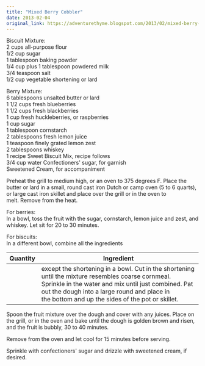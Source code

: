 ```yaml
---
title: "Mixed Berry Cobbler"
date: 2013-02-04
original_link: https://adventurethyme.blogspot.com/2013/02/mixed-berry-cobbler.html
---
```


Biscuit Mixture:  
2 cups all-purpose flour  
1/2 cup sugar  
1 tablespoon baking powder  
1/4 cup plus 1 tablespoon powdered milk  
3/4 teaspoon salt  
1/2 cup vegetable shortening or lard  
  
Berry Mixture:   
6 tablespoons unsalted butter or lard   
1 1/2 cups fresh blueberries   
1 1/2 cups fresh blackberries   
1 cup fresh huckleberries, or raspberries   
1 cup sugar   
1 tablespoon cornstarch   
2 tablespoons fresh lemon juice   
1 teaspoon finely grated lemon zest   
2 tablespoons whiskey   
1 recipe Sweet Biscuit Mix, recipe follows   
3/4 cup water Confectioners' sugar, for garnish   
Sweetened Cream, for accompaniment  
  
  
Preheat the grill to medium high, or an oven to 375 degrees F. Place the butter or lard in a small, round cast iron Dutch or camp oven (5 to 6 quarts), or large cast iron skillet and place over the grill or in the oven to melt. Remove from the heat.  

  

For berries:   
In a bowl, toss the fruit with the sugar, cornstarch, lemon juice and zest, and whiskey. Let sit for 20 to 30 minutes.  
  
For biscuits:  
In a different bowl, combine all the ingredients

| Quantity | Ingredient |
| -------- | ---------- |
|  | except the shortening in a bowl. Cut in the shortening until the mixture resembles coarse cornmeal. Sprinkle in the water and mix until just combined. Pat out the dough into a large round and place in the bottom and up the sides of the pot or skillet. |


  

  
Spoon the fruit mixture over the dough and cover with any juices. Place on the grill, or in the oven and bake until the dough is golden brown and risen, and the fruit is bubbly, 30 to 40 minutes.  
  
Remove from the oven and let cool for 15 minutes before serving.   
  
Sprinkle with confectioners' sugar and drizzle with sweetened cream, if desired.